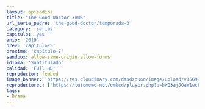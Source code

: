 ```yaml
---
layout: episodios
title: "The Good Doctor 3x06"
url_serie_padre: 'the-good-doctor/temporada-3'
category: 'series'
capitulo: 'yes'
anio: '2019'
prev: 'capitulo-5'
proximo: 'capitulo-7'
sandbox: allow-same-origin allow-forms
idioma: 'Subtitulado'
calidad: 'Full HD'
reproductor: fembed
image_banner: 'https://res.cloudinary.com/dmsdzouoo/image/upload/v1569378782/edLV34FXx1iFJA3hbZE7SYRSS4m-min_a6jdfg.jpg'
reproductores: ["https://tutumeme.net/embed/player.php?u=bXQ3ajJOaW1wcFRGcEs2VW5XRGExTlRPMytmUnc3bHVwcWhoenVIUjI5SHF5TlNwc0taaG1jN2gwZHZSNTlIRHVhV2tZWitkNUtDVDNOL1ZvYW1rYjJOcW9LQ2M","https://player.openplay.vip/player.php?id=MTQxNg&sub=https://sub.cuevana2.io/vtt-sub/sub7/The.Good.Doctor.3x06.vtt","https://api.cuevana3.io/olpremium/gd.php?file=ek5lbm9xYWNrS0xNejZabVlkSFIyTkxQb3BPWDB0UFkwY3lvbjJIRjBPQ1QwNStUck1mVG9kVExvM0djeHA3VnFybXRscUdvMWRXNHRZbU1lYXVUeDg2cGpKVmp4cXpBejYxcGpHWFNyc0tzeTJpQW9ieXJ6ZEdVcll5Z202UFh2TEduaDRtb3A5YXFwWVdYZXF5b3licWxoWk9oeXRyVXo1eDVsNHZTcE1tNHNhMkVZNmlzeHMrMFo1UjdySlhOdTl0NmhucWJzcitWdGFtR250Szd3YytvYklLRWlNbmYxOG1ZYjZ6SDFBPT0","https://api.cuevana3.io/rr/gd.php?h=ek5lbm9xYWNrS0xJMVp5b21KREk0dFBLbjVkaHhkRGdrOG1jbnBpUnhhS1YyMmlFZE1tdnA5TEdkYXVIcXRuSnRycWhpcDJ6eXRpNWtHbVhwS3l3cTYyU3FadVkyUT09","https://api.cuevana3.io/stream/index.php?file=ek5lbm9xYWNrS0xYMTZLa2xNbkdvY3ZTb3BtZng4TGp6ZFpobGFMUGtOVEx6SitYWU5YTTdORE1vWmRnbEpham5KTmtZSlRTMGViVTBxZGdsdEhPb3RqWGFXWnFrcFdxbk1LR2gzV3l3THVvd29aaVpzR21vNXFSb0tKbm9kSGkxOWVTcHF6U3hyRFh5S1dibUE9PQ"]
tags:
- Drama
---
```













